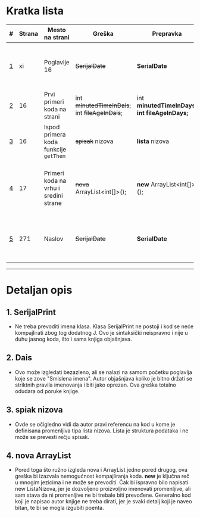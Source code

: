 # Kratka lista

| # | Strana | Mesto na strani | Greška | Prepravka | Objašnjenje |
|---|--------|----------------|--------|-----------|-------------|
| [1](#1) | xi     | Poglavlje 16 | ~~SerijalDate~~ | **SerialDate** | Greška u nazivu klase, treba koristiti ispravan naziv klase. |
| [2](#2) | 16     | Prvi primeri koda na strani | int ~~minutedTimeInDais~~; int ~~fileAgeInDais~~; | int **minutedTimeInDays**; **int fileAgeInDays;**  | Lapsus sa imenima promenljivih. |
| [3](#3) | 16     | Ispod primera koda funkcije `getThem` | ~~spisak~~ nizova | **lista** nizova | Autor je mislio na strukturu podataka `lista`. |
| [4](#4) | 17     | Primeri koda na vrhu i sredini strane | ~~nova~~ ArrayList<int[]>(); | **new** ArrayList<int[]>(); | Kod ne treba da se prevodi, dva puta je korišćena reč "nova" umesto `new`. |
| [5](#1) | 271     | Naslov | ~~SerijalDate~~ | **SerialDate** | Greška u nazivu klase, treba koristiti ispravan naziv klase. |


---
# Detaljan opis

## <a name="1"></a>1. SerijalPrint
   - Ne treba prevoditi imena klasa. Klasa SerijalPrint ne postoji i kod se neće kompajlirati zbog tog dodatnog J. Ovo je sintaksički neispravno i nije u duhu jasnog koda, što i sama knjiga objašnjava.

## <a name="2"></a>2. Dais
   - Ovo može izgledati bezazleno, ali se nalazi na samom početku poglavlja koje se zove "Smislena imena". Autor objašnjava koliko je bitno držati se striktnih pravila imenovanja i biti jako oprezan. Ova greška totalno odudara od poruke knjige.

## <a name="3"></a>3. spiak nizova
   - Ovde se očigledno vidi da autor pravi referencu na kod u kome je definisana promenljiva tipa lista nizova. Lista je struktura podataka i ne može se prevesti rečju spisak.

## <a name="4"></a>4. nova ArrayList
   - Pored toga što ružno izgleda nova i ArrayList jedno pored drugog, ova greška bi izazvala nemogućnost kompajliranja koda.
   **new** je ključna reč u mnogim jezicima i ne može se prevoditi. Čak bi ispravno bilo napisati new ListaNizova, jer je dozvoljeno proizvoljno imenovati promenljive, ali sam stava da ni promenljive ne bi trebale biti prevođene. Generalno kod koji je napisao autor knjige ne treba dirati, jer je svaki detalj koji je naveo bitan, te bi se mogla izgubiti poenta.
